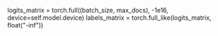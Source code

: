 logits_matrix = torch.full((batch_size, max_docs), -1e16, device=self.model.device)
labels_matrix = torch.full_like(logits_matrix, float("-inf"))